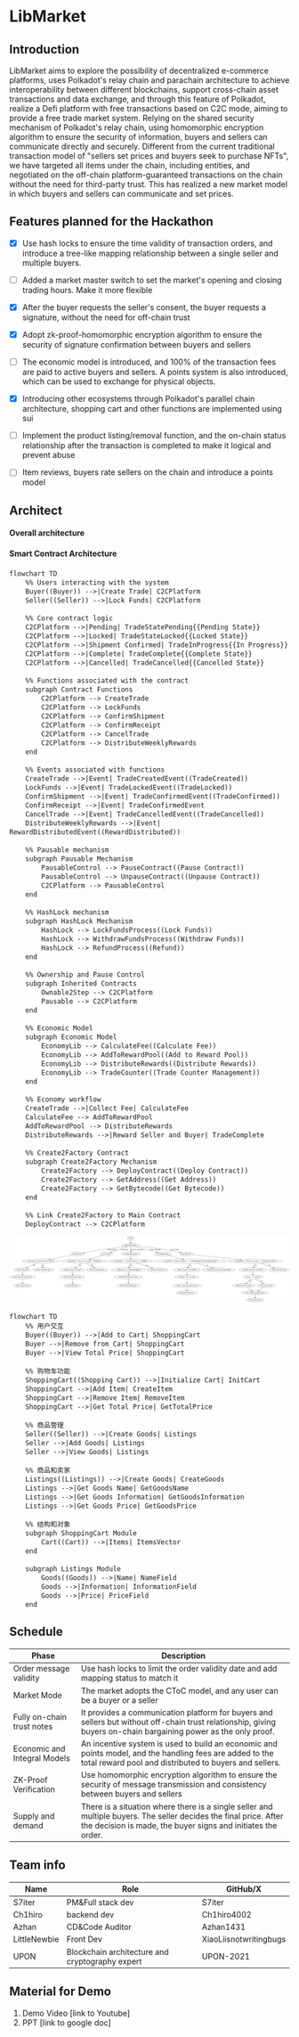 # LibMarket

## Introduction

LibMarket aims to explore the possibility of decentralized e-commerce platforms, uses Polkadot's relay chain and parachain architecture to achieve interoperability between different blockchains, support cross-chain asset transactions and data exchange, and through this feature of Polkadot, realize a Defi platform with free transactions based on C2C mode, aiming to provide a free trade market system.
Relying on the shared security mechanism of Polkadot's relay chain, using homomorphic encryption algorithm to ensure the security of information, buyers and sellers can communicate directly and securely. Different from the current traditional transaction model of "sellers set prices and buyers seek to purchase NFTs", we have targeted all items under the chain, including entities, and negotiated on the off-chain platform-guaranteed transactions on the chain without the need for third-party trust. This has realized a new market model in which buyers and sellers can communicate and set prices.

## Features planned for the Hackathon

- [x] Use hash locks to ensure the time validity of transaction orders, and introduce a tree-like mapping relationship between a single seller and multiple buyers.

- [ ] Added a market master switch to set the market's opening and closing trading hours. Make it more flexible

- [x] After the buyer requests the seller's consent, the buyer requests a signature, without the need for off-chain trust

- [x] Adopt zk-proof-homomorphic encryption algorithm to ensure the security of signature confirmation between buyers and sellers

- [ ] The economic model is introduced, and 100% of the transaction fees are paid to active buyers and sellers. A points system is also introduced, which can be used to exchange for physical objects.

- [x] Introducing other ecosystems through Polkadot's parallel chain architecture, shopping cart and other functions are implemented using sui

- [ ] Implement the product listing/removal function, and the on-chain status relationship after the transaction is completed to make it logical and prevent abuse

- [ ] Item reviews, buyers rate sellers on the chain and introduce a points model



## Architect

#### Overall architecture

#### Smart Contract Architecture

```mermaid
flowchart TD
    %% Users interacting with the system
    Buyer((Buyer)) -->|Create Trade| C2CPlatform
    Seller((Seller)) -->|Lock Funds| C2CPlatform

    %% Core contract logic
    C2CPlatform -->|Pending| TradeStatePending{{Pending State}}
    C2CPlatform -->|Locked| TradeStateLocked{{Locked State}}
    C2CPlatform -->|Shipment Confirmed| TradeInProgress{{In Progress}}
    C2CPlatform -->|Complete| TradeComplete{{Complete State}}
    C2CPlatform -->|Cancelled| TradeCancelled{{Cancelled State}}

    %% Functions associated with the contract
    subgraph Contract Functions
        C2CPlatform --> CreateTrade
        C2CPlatform --> LockFunds
        C2CPlatform --> ConfirmShipment
        C2CPlatform --> ConfirmReceipt
        C2CPlatform --> CancelTrade
        C2CPlatform --> DistributeWeeklyRewards
    end

    %% Events associated with functions
    CreateTrade -->|Event| TradeCreatedEvent((TradeCreated))
    LockFunds -->|Event| TradeLockedEvent((TradeLocked))
    ConfirmShipment -->|Event| TradeConfirmedEvent((TradeConfirmed))
    ConfirmReceipt -->|Event| TradeConfirmedEvent
    CancelTrade -->|Event| TradeCancelledEvent((TradeCancelled))
    DistributeWeeklyRewards -->|Event| RewardDistributedEvent((RewardDistributed))

    %% Pausable mechanism
    subgraph Pausable Mechanism
        PausableControl --> PauseContract((Pause Contract))
        PausableControl --> UnpauseContract((Unpause Contract))
        C2CPlatform --> PausableControl
    end

    %% HashLock mechanism
    subgraph HashLock Mechanism
        HashLock --> LockFundsProcess((Lock Funds))
        HashLock --> WithdrawFundsProcess((Withdraw Funds))
        HashLock --> RefundProcess((Refund))
    end

    %% Ownership and Pause Control
    subgraph Inherited Contracts
        Ownable2Step --> C2CPlatform
        Pausable --> C2CPlatform
    end

    %% Economic Model
    subgraph Economic Model
        EconomyLib --> CalculateFee((Calculate Fee))
        EconomyLib --> AddToRewardPool((Add to Reward Pool))
        EconomyLib --> DistributeRewards((Distribute Rewards))
        EconomyLib --> TradeCounter((Trade Counter Management))
    end
    
    %% Economy workflow
    CreateTrade -->|Collect Fee| CalculateFee
    CalculateFee --> AddToRewardPool
    AddToRewardPool --> DistributeRewards
    DistributeRewards -->|Reward Seller and Buyer| TradeComplete

    %% Create2Factory Contract
    subgraph Create2Factory Mechanism
        Create2Factory --> DeployContract((Deploy Contract))
        Create2Factory --> GetAddress((Get Address))
        Create2Factory --> GetBytecode((Get Bytecode))
    end
    
    %% Link Create2Factory to Main Contract
    DeployContract --> C2CPlatform

```

![](./img/Smart_Contract_Architecture.jpg)



```mermaid
flowchart TD
    %% 用户交互
    Buyer((Buyer)) -->|Add to Cart| ShoppingCart
    Buyer -->|Remove from Cart| ShoppingCart
    Buyer -->|View Total Price| ShoppingCart

    %% 购物车功能
    ShoppingCart((Shopping Cart)) -->|Initialize Cart| InitCart
    ShoppingCart -->|Add Item| CreateItem
    ShoppingCart -->|Remove Item| RemoveItem
    ShoppingCart -->|Get Total Price| GetTotalPrice

    %% 商品管理
    Seller((Seller)) -->|Create Goods| Listings
    Seller -->|Add Goods| Listings
    Seller -->|View Goods| Listings

    %% 商品和卖家
    Listings((Listings)) -->|Create Goods| CreateGoods
    Listings -->|Get Goods Name| GetGoodsName
    Listings -->|Get Goods Information| GetGoodsInformation
    Listings -->|Get Goods Price| GetGoodsPrice

    %% 结构和对象
    subgraph ShoppingCart Module
        Cart((Cart)) -->|Items| ItemsVector
    end

    subgraph Listings Module
        Goods((Goods)) -->|Name| NameField
        Goods -->|Information| InformationField
        Goods -->|Price| PriceField
    end

```



## Schedule

| Phase                  | Description |
| ---------------------  | ----------- |
| Order message validity | Use hash locks to limit the order validity date and add mapping status to match it |
| Market Mode | The market adopts the CToC model, and any user can be a buyer or a seller |
| Fully on-chain trust notes | It provides a communication platform for buyers and sellers but without off-chain trust relationship, giving buyers on-chain bargaining power as the only proof. |
| Economic and Integral Models | An incentive system is used to build an economic and points model, and the handling fees are added to the total reward pool and distributed to buyers and sellers. |
| ZK-Proof Verification | Use homomorphic encryption algorithm to ensure the security of message transmission and consistency between buyers and sellers |
| Supply and demand | There is a situation where there is a single seller and multiple buyers. The seller decides the final price. After the decision is made, the buyer signs and initiates the order. |



## Team info
| Name    | Role              | GitHub/X    |
| ------- | ----------------- | ----------- |
| S7iter  | PM&Full stack dev | S7iter      |
| Ch1hiro | backend dev       | Ch1hiro4002 |
| Azhan   | CD&Code Auditor   | Azhan1431   |
|LittleNewbie| Front Dev      | XiaoLiisnotwritingbugs |
| UPON | Blockchain architecture and cryptography expert | UPON-2021 |





## Material for Demo
1. Demo Video [link to Youtube]
2. PPT [link to google doc]

